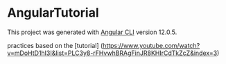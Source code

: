 # AngularTutorial

This project was generated with [Angular CLI](https://github.com/angular/angular-cli) version 12.0.5.

practices based on the [tutorial] (https://www.youtube.com/watch?v=mDoHtD1hI3I&list=PLC3y8-rFHvwhBRAgFinJR8KHIrCdTkZcZ&index=3)
